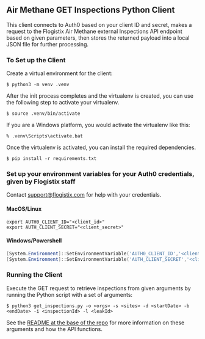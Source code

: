 ## Air Methane GET Inspections Python Client

This client connects to Auth0 based on your client ID and secret, makes a request to the Flogistix Air Methane external Inspections API endpoint based on given parameters, then stores the returned payload into a local JSON file for further processing.

### To Set up the Client
Create a virtual environment for the client:
```
$ python3 -m venv .venv
```
After the init process completes and the virtualenv is created, you can use the following
step to activate your virtualenv.
```
$ source .venv/bin/activate
```

If you are a Windows platform, you would activate the virtualenv like this:
```
% .venv\Scripts\activate.bat
```

Once the virtualenv is activated, you can install the required dependencies.
```
$ pip install -r requirements.txt
```

### Set up your environment variables for your Auth0 credentials, given by Flogistix staff
Contact support@flogistix.com for help with your credentials.

#### MacOS/Linux
```Shell
export AUTH0_CLIENT_ID="<client_id>"
export AUTH_CLIENT_SECRET="<client_secret>"
```

#### Windows/Powershell
```Powershell
[System.Environment]::SetEnvironmentVariable('AUTH0_CLIENT_ID','<client_id>')
[System.Environment]::SetEnvironmentVariable('AUTH_CLIENT_SECRET','<client_secret>')
```

### Running the Client
Execute the GET request to retrieve inspections from given arguments by running the Python script with a set of arguments:
```
$ python3 get_inspections.py -o <orgs> -s <sites> -d <startDate> -b <endDate> -i <inspectionId> -l <leakId>
```

See the [README at the base of the repo](../../README.md) for more information on these arguments and how the API functions.